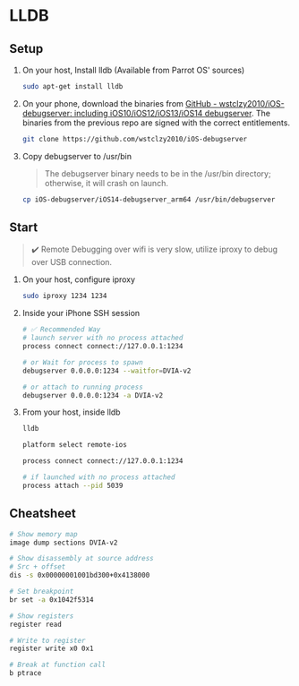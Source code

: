 # LLDB
## Setup
1. On your host, Install lldb (Available from Parrot OS' sources)
	```bash
	sudo apt-get install lldb
	```
2. On your phone, download the binaries from [GitHub - wstclzy2010/iOS-debugserver: including iOS10/iOS12/iOS13/iOS14 debugserver](https://github.com/wstclzy2010/iOS-debugserver). The binaries from the previous repo are signed with the correct entitlements.
	```bash
	git clone https://github.com/wstclzy2010/iOS-debugserver
	```
3. Copy debugserver to /usr/bin
	> The debugserver binary needs to be in the /usr/bin directory; otherwise, it will crash on launch.
	
	```bash
	cp iOS-debugserver/iOS14-debugserver_arm64 /usr/bin/debugserver
	```

## Start
> ✔️ Remote Debugging over wifi is very slow, utilize iproxy to debug over USB connection.

1. On your host, configure iproxy
	```bash
	sudo iproxy 1234 1234
	```
2. Inside your iPhone SSH session
	```bash
	# ✅ Recommended Way 
	# launch server with no process attached
	process connect connect://127.0.0.1:1234
	
	# or Wait for process to spawn
	debugserver 0.0.0.0:1234 --waitfor=DVIA-v2
	
	# or attach to running process
	debugserver 0.0.0.0:1234 -a DVIA-v2
	```
3. From your host, inside lldb
	```bash
	lldb
	
	platform select remote-ios
	
	process connect connect://127.0.0.1:1234
	
	# if launched with no process attached
	process attach --pid 5039
	```

## Cheatsheet
```bash
# Show memory map
image dump sections DVIA-v2

# Show disassembly at source address
# Src + offset
dis -s 0x00000001001bd300+0x4138000

# Set breakpoint
br set -a 0x1042f5314

# Show registers
register read

# Write to register
register write x0 0x1

# Break at function call
b ptrace
```